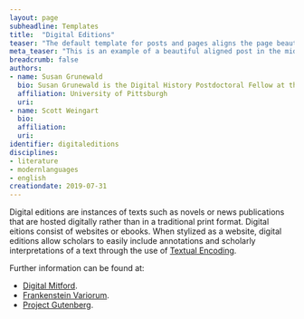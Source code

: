 ```yaml
---
layout: page
subheadline: Templates
title:  "Digital Editions"
teaser: "The default template for posts and pages aligns the page beautifully in the middle. <strong>But</strong> you can customize posts/pages easily via switches in the front matter to <em>get a sidebar</em> and/or to <em>turn off meta-information</em> at the end of the page like categories, tags and dates."
meta_teaser: "This is an example of a beautiful aligned post in the middle. There is no sidebar to distract the reader. The difference to the Page-Template is, that you find meta-information at the bottom of the post."
breadcrumb: false
authors: 
- name: Susan Grunewald
  bio: Susan Grunewald is the Digital History Postdoctoral Fellow at the University of Pittsburgh’s World History Center. She received her PhD from Carnegie Mellon University, where she was a two-time A.W. Mellon Fellow in Digital Humanities. Her research focuses on Soviet history, particularly German prisoners of war in the USSR during and after the Second World War.
  affiliation: University of Pittsburgh
  uri:
- name: Scott Weingart
  bio:
  affiliation:
  uri:
identifier: digitaleditions
disciplines: 
- literature
- modernlanguages
- english
creationdate: 2019-07-31
---
```


Digital editions are instances of texts such as novels or news publications that are hosted digitally rather than in a traditional print format. Digital eitions consist of websites or ebooks. When stylized as a website, digital editions allow scholars to easily include annotations and scholarly interpretations of a text through the use of [Textual Encoding]().

Further information can be found at:
 -  [Digital Mitford](https://digitalmitford.org/).
 -  [Frankenstein Variorum](https://pghfrankenstein.github.io/Pittsburgh_Frankenstein/).
 -  [Project Gutenberg](https://www.gutenberg.org/). 
